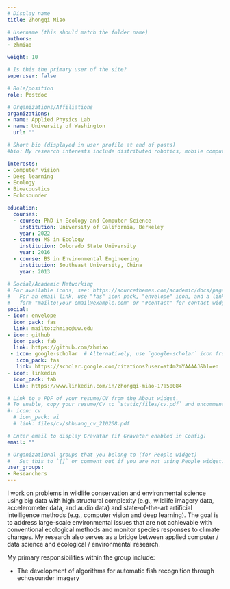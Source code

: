 ```yaml
---
# Display name
title: Zhongqi Miao

# Username (this should match the folder name)
authors:
- zhmiao

weight: 10

# Is this the primary user of the site?
superuser: false

# Role/position
role: Postdoc 

# Organizations/Affiliations
organizations:
- name: Applied Physics Lab
- name: University of Washington
  url: ""

# Short bio (displayed in user profile at end of posts)
#bio: My research interests include distributed robotics, mobile computing and programmable matter.

interests:
- Computer vision 
- Deep learning 
- Ecology 
- Bioacoustics 
- Echosounder

education:
  courses:
  - course: PhD in Ecology and Computer Science
    institution: University of California, Berkeley 
    year: 2022
  - course: MS in Ecology 
    institution: Colorado State University 
    year: 2016
  - course: BS in Environmental Engineering
    institution: Southeast University, China 
    year: 2013

# Social/Academic Networking
# For available icons, see: https://sourcethemes.com/academic/docs/page-builder/#icons
#   For an email link, use "fas" icon pack, "envelope" icon, and a link in the
#   form "mailto:your-email@example.com" or "#contact" for contact widget.
social:
- icon: envelope
  icon_pack: fas
  link: mailto:zhmiao@uw.edu
- icon: github
  icon_pack: fab
  link: https://github.com/zhmiao
 - icon: google-scholar  # Alternatively, use `google-scholar` icon from `ai` icon pack
   icon_pack: fas
   link: https://scholar.google.com/citations?user=at4m2mYAAAAJ&hl=en 
- icon: linkedin
  icon_pack: fab
  link: https://www.linkedin.com/in/zhongqi-miao-17a50084

# Link to a PDF of your resume/CV from the About widget.
# To enable, copy your resume/CV to `static/files/cv.pdf` and uncomment the lines below.
#- icon: cv
  # icon_pack: ai
  # link: files/cv/shhuang_cv_210208.pdf

# Enter email to display Gravatar (if Gravatar enabled in Config)
email: ""

# Organizational groups that you belong to (for People widget)
#   Set this to `[]` or comment out if you are not using People widget.
user_groups:
- Researchers
---
```

I work on problems in wildlife conservation and environmental science using big data with high structural
complexity (e.g., wildlife imagery data, accelerometer data, and audio data) and state-of-the-art artificial
intelligence methods (e.g., computer vision and deep learning). The goal is to address large-scale
environmental issues that are not achievable with conventional ecological methods and monitor species
responses to climate changes. My research also serves as a bridge between applied computer / data
science and ecological / environmental research.


My primary responsibilities within the group include: 
   * The development of algorithms for automatic fish recognition through echosounder imagery


